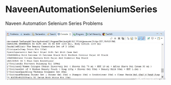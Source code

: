 # NaveenAutomationSeleniumSeries
Naveen Automation Selenium Series Problems

<img src="/Code2_Output.JPG" alt="Code 2 Output"/>